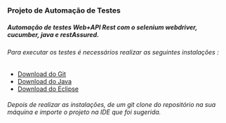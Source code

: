 ### Projeto de Automação de Testes
##### Automação de testes Web+API Rest com o selenium webdriver, cucumber, java e restAssured.


###### Para executar os testes é necessários realizar as seguintes instalações :

-  [Download do Git](https://git-scm.com/downloads)
-  [Download do Java](https://www.oracle.com/technetwork/pt/java/javase/downloads/index.html)
-  [Download do Eclipse](https://www.eclipse.org/downloads/)

###### Depois de realizar as instalações, de um git clone do repositório na sua máquina e importe o projeto na IDE que foi sugerida.
